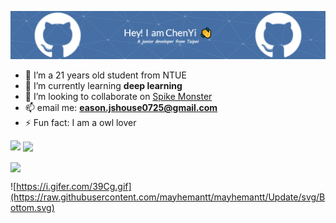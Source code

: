 ![Header](./github-header-image.png)


- 🔭 I’m a 21 years old student from NTUE
- 🌱 I’m currently learning **deep learning**
- 👯 I’m looking to collaborate on [Spike Monster](https://github.com/spike-monster/spike_monster)
- 📫 email me: **eason.jshouse0725@gmail.com**
- ⚡ Fun fact: I am a owl lover


<p><img align="left" src="https://github-readme-stats.vercel.app/api/top-langs?username=ChenYi0725&show_icons=true&locale=en&layout=compact"  /></p>

<p>&nbsp;<img align="center" src="https://github-readme-stats.vercel.app/api?username=ChenYi0725&show_icons=true&locale=en"  /></p>

<p><img align="center" src="https://github-readme-streak-stats.herokuapp.com/?user=ChenYi0725&" /></p>

![https://i.gifer.com/39Cg.gif](https://raw.githubusercontent.com/mayhemantt/mayhemantt/Update/svg/Bottom.svg)
